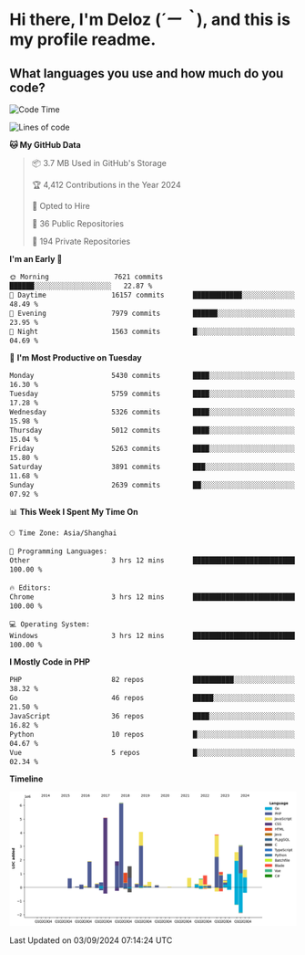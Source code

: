 # **Hi there, I'm Deloz (*´ー｀*), and this is my profile readme.**

## **What languages you use and how much do you code?**

<!--START_SECTION:waka-->
![Code Time](http://img.shields.io/badge/Code%20Time-4%2C584%20hrs-blue)

![Lines of code](https://img.shields.io/badge/From%20Hello%20World%20I%27ve%20Written-40.5%20million%20lines%20of%20code-blue)

**🐱 My GitHub Data** 

> 📦 3.7 MB Used in GitHub's Storage 
 > 
> 🏆 4,412 Contributions in the Year 2024
 > 
> 💼 Opted to Hire
 > 
> 📜 36 Public Repositories 
 > 
> 🔑 194 Private Repositories 
 > 
**I'm an Early 🐤** 

```text
🌞 Morning                7621 commits        ██████░░░░░░░░░░░░░░░░░░░   22.87 % 
🌆 Daytime                16157 commits       ████████████░░░░░░░░░░░░░   48.49 % 
🌃 Evening                7979 commits        ██████░░░░░░░░░░░░░░░░░░░   23.95 % 
🌙 Night                  1563 commits        █░░░░░░░░░░░░░░░░░░░░░░░░   04.69 % 
```
📅 **I'm Most Productive on Tuesday** 

```text
Monday                   5430 commits        ████░░░░░░░░░░░░░░░░░░░░░   16.30 % 
Tuesday                  5759 commits        ████░░░░░░░░░░░░░░░░░░░░░   17.28 % 
Wednesday                5326 commits        ████░░░░░░░░░░░░░░░░░░░░░   15.98 % 
Thursday                 5012 commits        ████░░░░░░░░░░░░░░░░░░░░░   15.04 % 
Friday                   5263 commits        ████░░░░░░░░░░░░░░░░░░░░░   15.80 % 
Saturday                 3891 commits        ███░░░░░░░░░░░░░░░░░░░░░░   11.68 % 
Sunday                   2639 commits        ██░░░░░░░░░░░░░░░░░░░░░░░   07.92 % 
```


📊 **This Week I Spent My Time On** 

```text
🕑︎ Time Zone: Asia/Shanghai

💬 Programming Languages: 
Other                    3 hrs 12 mins       █████████████████████████   100.00 % 

🔥 Editors: 
Chrome                   3 hrs 12 mins       █████████████████████████   100.00 % 

💻 Operating System: 
Windows                  3 hrs 12 mins       █████████████████████████   100.00 % 
```

**I Mostly Code in PHP** 

```text
PHP                      82 repos            ██████████░░░░░░░░░░░░░░░   38.32 % 
Go                       46 repos            █████░░░░░░░░░░░░░░░░░░░░   21.50 % 
JavaScript               36 repos            ████░░░░░░░░░░░░░░░░░░░░░   16.82 % 
Python                   10 repos            █░░░░░░░░░░░░░░░░░░░░░░░░   04.67 % 
Vue                      5 repos             █░░░░░░░░░░░░░░░░░░░░░░░░   02.34 % 
```



**Timeline**

![Lines of Code chart](https://raw.githubusercontent.com/deloz/deloz/main/assets/bar_graph.png)


 Last Updated on 03/09/2024 07:14:24 UTC
<!--END_SECTION:waka-->
